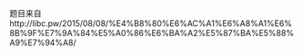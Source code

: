 题目来自http://libc.pw/2015/08/08/%E4%B8%80%E6%AC%A1%E6%A8%A1%E6%8B%9F%E7%9A%84%E5%A0%86%E6%BA%A2%E5%87%BA%E5%88%A9%E7%94%A8/